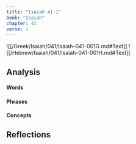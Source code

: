```yaml
---
title: "Isaiah 41:1"
book: "Isaiah"
chapter: 41
verse: 1
---
```

![[/Greek/Isaiah/041/Isaiah-041-001G.md#Text]]
![[/Hebrew/Isaiah/041/Isaiah-041-001H.md#Text]]

## Analysis

#### Words

#### Phrases

#### Concepts

## Reflections

